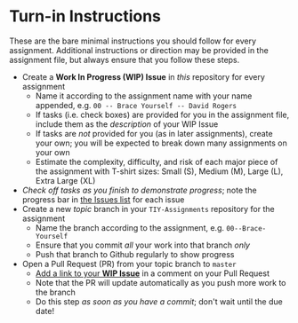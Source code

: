 # Turn-in Instructions

These are the bare minimal instructions you should follow for every assignment. Additional instructions or direction may be provided in the assignment file, but always ensure that you follow these steps.

* Create a **Work In Progress (WIP) Issue** in _this_ repository for every assignment
    * Name it according to the assignment name with your name appended, e.g. `00 -- Brace Yourself -- David Rogers`
    * If tasks (i.e. check boxes) are provided for you in the assignment file, include them as the _description_ of your WIP Issue
    * If tasks are _not_ provided for you (as in later assignments), create your own; you will be expected to break down many assignments on your own
    * Estimate the complexity, difficulty, and risk of each major piece of the assignment with T-shirt sizes: Small (S), Medium (M), Large (L), Extra Large (XL)
* _Check off tasks as you finish to demonstrate progress_; note the progress bar in [the Issues list](https://github.com/TheIronYard--Orlando/FEE--2015--SPRING/issues) for each issue
* Create a new _topic_ branch in your `TIY-Assignments` repository for the assignment
    * Name the branch according to the assignment, e.g. `00--Brace-Yourself`
    * Ensure that you commit _all_ your work into that branch _only_
    * Push that branch to Github regularly to show progress
* Open a Pull Request (PR) from your topic branch to `master`
    * [Add a link to your **WIP Issue**](https://help.github.com/articles/writing-on-github/#references) in a comment on your Pull Request
    * Note that the PR will update automatically as you push more work to the branch
    * Do this step _as soon as you have a commit_; don't wait until the due date!

